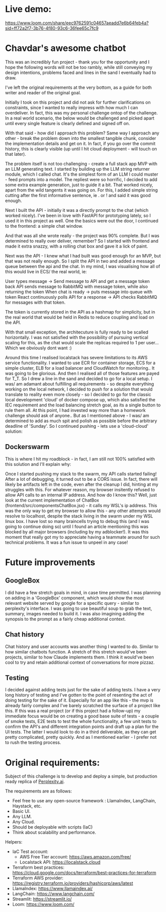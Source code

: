 # Live demo:
https://www.loom.com/share/eec9762591c04657aeadd7e6b64feb4a?sid=ff72a2f7-3b76-4f80-93c6-36fee65c7fc9

# Chavdar's awesome chatbot
This was an incredibly fun project - thank you for the opportunity and I hope the following words will not be too rambly, while still conveying my design intentions, problems faced and lines in the sand I eventually had to draw.

I've left the original requirements at the very bottom, as a guide for both writer and reader of the original goal.

Initially I took on this project and did not ask for further clarifications on constraints, since I wanted to really impress with how much I can overdeliver. In fact, this was my personal challenge ontop of the challenge. In a real world scenario, the below would be challenged and picked apart until every single feature is clearly defined and signed off on.

With that said - how did I approach this problem? Same way I approach any other - break the problem down into the smallest tangible chunk, consider the implementation details and get on it. In fact, if you go over the commit history, this is clearly visible (up until I hit cloud deployment - will touch on that later).

The problem itself is not too challenging - create a full stack app MVP with an LLM generating text. I started by building up the LLM string returner module, which I called chat. It's the simplest form of an LLM I could muster - feed prompts into a model. The repliest were so horrific, I decided to add some extra example generation, just to guide it a bit. That worked nicely, apart from the wild tangents it was going on. For this, I added simple string cutting after the first informative sentence, ie . or ! and said it was good enough.

Next I built the API - initially it was a directly prompt to the chat (which worked nicely). I've been in love with FastAPI for prototyping lately, so I used it in this project as well. One the basics were out the door, I continued to the frontend: a simple chat window. 

And that was all she wrote really - the project was 90% complete. But I was determined to really over deliver, remember? So I started with frontend and made it extra snazzy, with a rolling chat box and gave it a lick of paint. 

Next was the API - I knew what I had built was good enough for an MVP, but that was not really enough. So I split the API in two and added a message queue between the api and the chat. In my mind, I was visualising how all of this would live in ECS/ the real world, ie:

User types message -> Send message to API and get a message token back
API sends message to RabbitMQ with message token, while also returning the token
When chat is ready -> puts message into queue with token 
React continuously polls API for a response -> API checks RabbitMQ for messages with that token.

The token is currently stored in the API as a hashmap for simplicity, but in the real world that would be held in Redis to reduce coupling and load on the API.

With that small exception, the architecuture is fully ready to be scalled horizontally. I was not satisfied with the possibility of pursuing vertical scaling for this, as the chat would scale the replicas required to 1 per user... Which we obviously dont want :)

Around this time I realised localstack has severe limitations to its AWS service functionality. I wanted to use ECR for container storage, ECS for a simple cluster, ELB for a load balancer and CloudWatch for monitoring.. It was going to be glorious. And then I realised all of those features are payed for T_T. So I drew a line in the sand and decided to go for a local setup. I was/ am adamant about fulfilling all requirements - so despite everything working on the local network, I decided to push for a solution that would translate to reality even more closely - so I decided to go for the classic local development 'cloud' of docker compose up, which also satisfied the IEC requirement and the load balancing stretch goal, as its a single button to rule them all. At this point, I had invested way more than a homework challenge should ask of anyone.. But as I mentioned above - I was/ am determined to add as much spit and polish as possible before the arbitrary deadline of 'Sunday'. So I continued pushing - lets use a 'cloud-cloud' solution:

## Dockerswarm

This is where I hit my roadblock - in fact, I am still not 100% satisfied with this solution and I'll explain why:

Once I started pushing my stack to the swarm, my API calls started failing! After a lot of debugging, it turned out to be a CORS issue. In fact, there will likely be artifacts left in the code, even after the cleanup I did, hinting at my struggles with this. For whatever reason, my browser insitently refused to allow API calls to an internal IP address. And how do I know this? Well, just look at the current implementation of ChatBox (frontend/src/componentsChatBox.jsx) - it calls my WSL's ip address. This was the only way to get my browser to allow this - any other attempts would resolve to localhost, despite the stack living in the swarm under my WSL linux box. I have lost so many braincells trying to debug this (and I was going to continue doing so) until I found an article mentioning this was blocked by all major browsers (including by my adblocker!). It was this moment that really got my to appreciate having a teammate around for such technical problems. It was a fun issue to unpeel in any case!

# Future improvements

## GoogleBox
I did have a few stretch goals in mind, in case time permitted. I was planning on adding in a 'GoogleBox' component, which would show the most relevant website served by google for a specific query - similar to perplexity's interface. I was going to use beautiful soup to grab the text, summary, images needed to build it. I was also imagining adding the synopsis to the prompt as a fairly cheap additional context.

## Chat history
Chat history and user accounts was another thing I wanted to do. Similar to how similar chatbots function. A stretch of this stretch would've been projects, similar to how Claude implements them. I think it would've been cool to try and retain additional context of conversations for more pizzaz.

## Testing
I decided against adding tests just for the sake of adding tests. I have a very long history of testing and I've gotten to the point of resenting the act of doing testing for the sake of it. Especially for an app like this - the mvp is already fairly complex and I've barely scratched the surface of a project like this. If this was a real project (or if this project had a follow-up) my immediate focus would be on creating a good base suite of tests - a couple of smoke tests, E2E tests to test the whole functionality, a few unit tests to confirm the API's and different integration points and draft up a plan for the UI tests. The latter I would look to do in a third deliverable, as they can get pretty complicated, pretty quickly. And as I mentioned earlier - I prefer not to rush the testing process.

# Original requirements:
Subject of this challenge is to develop and deploy a simple, but production ready replica of [Perplexity.ai](https://www.perplexity.ai/).

The requirements are as follows:
* Feel free to use any open-source framework : LlamaIndex, LangChain, Haystack, etc.
* Basic UI.
* Any LLM.
* Any Cloud.
* Should be deployable with scripts (IaC)
* Think about scalability and performance.<br>



Helpers:

- IaC Test account:
  - AWS Free Tier account: <https://aws.amazon.com/free/>
  - Localstack API: <https://localstack.cloud>
- Terraform best practices: <https://cloud.google.com/docs/terraform/best-practices-for-terraform>
- Terraform AWS provider: <https://registry.terraform.io/providers/hashicorp/aws/latest>
- LlamaIndex: <https://www.llamaindex.ai/>
- LangChain: <https://www.langchain.com/>
- Streamlit: <https://streamlit.io/>
- Loom: <https://www.loom.com/>
